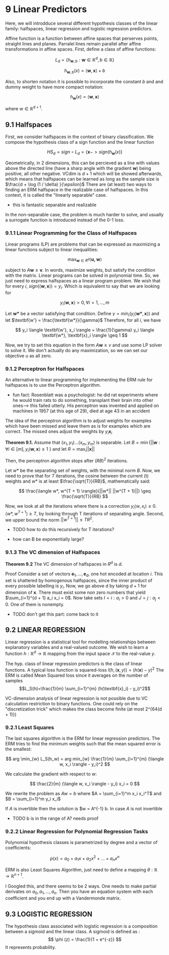 # 9 Linear Predictors

Here, we will introdduce several different
hypothesis classes of the linear family: 
halfspaces, linear regression and logistic regression
predictors. 

Affine function is a function between affine spaces that perserves
points, straight lines and planes. Parralel lines remain 
parallel after affine transformations in affine spaces.
First, define a class of affine functions:

$$
L_d = \{h_{\textbf{w}, b} : \textbf{w} \in \mathbb{R}^d, b \in \mathbb{R}\}
$$

$$
h_{\textbf{w}, b} (x) = \langle \textbf{w}, \textbf{x} \rangle + b
$$

Also, to shorten notation it is possible to incorporate the constant $b$ and 
and dummy weight to have more compact notation:

$$
h_{\textbf{w}} (x) = \langle \textbf{w}, \textbf{x} \rangle 
$$

where $w \in \mathbb{R}^{d + 1}$.

## 9.1 Halfspaces

First, we consider halfspaces in the context of binary classification. 
We compose the hypothesis class of a sign function and the linear
function

$$
HS_d = sign \circ L_d = \{\textbf{x} -> sign(h_{\textbf{w}} (x)\}
$$

Geometrically, in 2 dimensions, this can be percieved as a
line with values above the directed line (have 
a sharp angle with the gradient 
$\textbf{w}$) being positive, all other negative. 
VCdim is $d + 1$ which will be showed afterwards, which means
that halfspaces can be learned as long as the sample size
is $\frac{d + \log (1 / \delta) }{\epsilon}$
There are (at least) two ways to finding an ERM halfspace
in the realizable case of halfspaces. In this context, it
is called the "linearly separable" case. 

- this is fantastic separable and realizable

In the non-separable case, the problem is much harder to solve,
and usually a surrogate function is introduced instead of the 0-1 loss. 

### 9.1.1 Linear Programming for the Class of Halfspaces

Linear programs (LP) are problems that can be expressed
as maximizing a linear functions subject to linear inequalities:

$$
\max_{\textbf{w} \in R^{d}} \langle \textbf{u, w} \rangle
$$

subject to $A\textbf{w} \geq \textbf{v}$. In words, 
maximize weights, but satisfy the condition with the matrix. Linear
programs can be solved in polynomial time. So, we just need to express
halfspaces as a linear program problem. We wish that 
for every $i$, $sign(\langle \textbf{w}, \textbf{x} \rangle) = y_i$.
Which is equivalent to say that we are looking for 

$$
y_i \langle \textbf{w}, \textbf{x} \rangle > 0, \forall i = 1 , ... , m
$$


Let $\textbf{w*}$ be a vector satisfying that condition. 
Define $\gamma = min_i ( y_i \langle \textbf{w*}, \textbf{x} \rangle )$
and let $\textbf{w'} = \frac{\textbf{w*}}{\gamma}$
Therefore, for all $i$, we have

$$
y_i \langle \textbf{w'}, x_i \rangle = \frac{1}{\gamma} y_i \langle \textbf{w*}, \textbf{x}_i \rangle \geq 1
$$

Now, we try to set this equation in the form $A\textbf{w} \geq v$
and use some LP solver to solve it. We don't actually do any maximization, 
so we can set our objective $u$ as all zero. 

### 9.1.2  Perceptron for Halfspaces

An alternative to linear programming for implementing the ERM rule 
for halfspaces is to use the Perceptron algorithm. 

- fun fact: Rosenblatt was a psychologist: he did rat experiments where he
would train rats to do something, transplant their brain into other ones--> 
this failed utterly. His perceptron was invented and applied on machines 
in 1957 (at this age of 29), died at age 43 in an accident

The idea of the perceptron algorithm is to adjust weights
for examples which have been missed and leave them as is for examples
which are correct. The missed ones adjust the weights by
$y_i \textbf{x}_i$

**Theorem 9.1.** Assume that $(x_1, y_1)...(x_m, y_m)$ is separable. 
Let $B = \min \{ ||\textbf{w} : \forall i \in [m], y_i \langle \textbf{w}, \textbf{x} \rangle \geq 1$ \}
and let $R = \max_i ||\textbf{x}||$

Then, the perceptron algorithm stops after $(RB)^2$ iterations.

Let $w*$ be the separating set of weights, with the minimal norm $B$. 
Now, we need to prove that for $T$ iterations, the cosine between the current (t) 
weights and $w*$ is at least $\frac{\sqrt{T}}{RB}$, mathematically said:

$$
\frac{\langle w*, w^{T + 1} \rangle}{||w*|| ||w^{T + 1}||} \geq \frac{\sqrt{T}}{RB}
$$

Now, we look at all the iterations where there is a correction
$y_i \langle w, x_i \rangle \leq 0$. 
$\langle w*, w^{T + 1} \rangle \geq T$, by looking through 
T iterations of separating angle. 
Second, we upper bound the norm $||w^{T + 1}|| \leq TR^2$. 

- TODO how to do this recursively for T iterations?

- how can B be exponentially large?

### 9.1.3 The VC dimension of Halfspaces

**Theorem 9.2** The VC dimension of halfspaces in $R^d$ is $d$. 

Proof Consider a set of vectors $\textbf{e}_1, ..., \textbf{e}_d$, 
one hot encoded at location $i$. This set is shattered by homogenous halfspaces, 
since the inner product of every possible labelling is $y_i$.
Now, we go above d by taking $d + 1$ for dimension of $\textbf{x}$. 
There must exist some non zero numbers that yield
$\sum_{i=1}^{d + 1} a_i x_i = 0$. Now take sets 
$I = {i: a_i > 0}$ and $J = {j: a_j < 0}$. One of them is nonempty. 

- TODO don't get this part: come back to it

## 9.2 LINEAR REGRESSION

Linear regression is a statistical tool for modelling
relationships between explanatory variables and a 
real-valued outcome.
We wish to learn a function $h: \mathbb{R}^d \to \mathbb{R}$
mapping from the input space $\mathcal{X}$ to the real-value $y$. 

The hyp. class of linear regression predictors is the class
of linear functions. A typical loss function is 
squared-loss $l(h, (\textbf{x}, y)) = (h(\textbf{x}) - y)^2$
The ERM is called Mean Squared loss since it averages on the number
of samples 
$$L_S(h)=\frac{1}{m} \sum_{i=1}^{m} (h(\textbf{x}_i) - y_i)^2$$

VC-dimension analysis of linear regression is not possible due to 
VC calculation restriction to binary functions. 
One could rely on the "discretization trick"
which makes the class become finite (at most 2^{64(d + 1)})

### 9.2.1 Least Squares 

The last squares algorithm is the ERM for linear
regression predictors. The ERM tries to find the 
minimum weights such that the mean squared error is
the smallest:

$$
arg \min_{w} L_S(h_w) = arg min_{w} \frac{1}{m} \sum_{i=1}^{m} (\langle w, x_i \rangle - y_i)^2
$$

We calculate the gradient with respect to $w$:

$$
\frac{2}{m} (\langle w, x_i \rangle - y_i) x_i = 0
$$

We rewrite the problem as $Aw = b$ where $A = \sum_{i=1}^m x_i x_i^T$
and $B = \sum_{i=1}^m y_i x_i$

If $A$ is invertible then the solution is $w = A^{-1} b. In case $A$ is
not invertible

- TODO b is in the range of A? needs proof

### 9.2.2 Linear Regression for Polynomial Regression Tasks

Polynomial hypothesis classes is parametrized
by degree and a vector of coefficients:

$$
p(x) = a_0 + a_1 x + a_2 x^2 + ... + a_n x^n
$$

ERM is also Least Squares Algorithm, just need to define a mapping
$\theta : \mathbb{R} \to \mathbb{R}^{n+1}$. 

I Googled this, and there seems to be 2 ways. 
One needs to make 
partial derivates on $a_0, a_1, ..., a_n$.
Then you have an equation system with each coefficient and you end up with 
a Vandermonde matrix. 

## 9.3 LOGISTIC REGRESSION

The hypothesis class associated with logistic regression is 
a composition between a sigmoid and the linear class. 
A sigmoid is defined as :
$$
\phi (z) = \frac{1}{1 + e^{-z}}
$$
It represents probability. 
